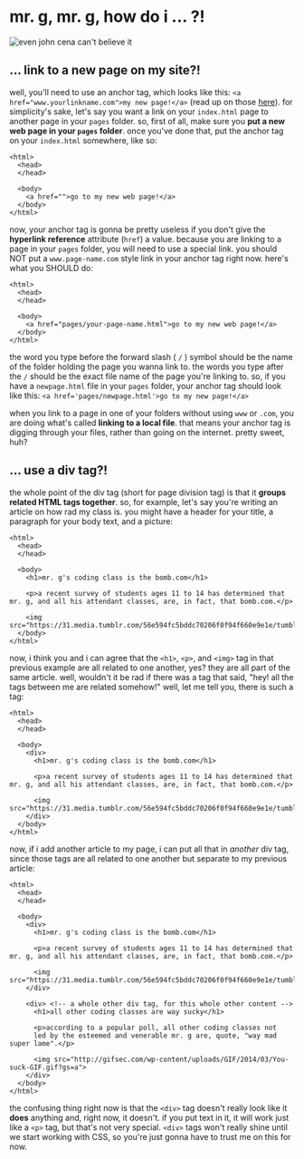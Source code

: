 # mr. g, mr. g, how do i ... ?!

![even john cena can't believe it](https://i.imgur.com/1Jy4MYN.jpg)

## ... link to a new page on my site?!

well, you'll need to use an anchor tag, which looks like this: `<a href="www.yourlinkname.com">my new page!</a>` (read up on those [here](https://github.com/AKingDebased/mr-g-coding/blob/master/lessons/02-html_basics/html_basics.md)).  for simplicity's sake, let's say you want a link on your `index.html` page to another page in your `pages` folder.  so, first of all, make sure you **put a new web page in your `pages` folder**.  once you've done that, put the anchor tag on your `index.html` somewhere, like so:

```
<html>
  <head>
  </head>

  <body>
    <a href="">go to my new web page!</a>
  </body>
</html>
```

now, your anchor tag is gonna be pretty useless if you don't give the **hyperlink reference** attribute (`href`) a value.  because you are linking to a page in your `pages` folder, you will need to use a special link.  you should NOT put a `www.page-name.com` style link in your anchor tag right now.  here's what you SHOULD do:

```
<html>
  <head>
  </head>

  <body>
    <a href="pages/your-page-name.html">go to my new web page!</a>
  </body>
</html>
```

the word you type before the forward slash ( `/` ) symbol should be the name of the folder holding the page you wanna link to.  the words you type after the `/` should be the exact file name of the page you're linking to. so, if you have a `newpage.html` file in your `pages` folder, your anchor tag should look like this: `<a href='pages/newpage.html'>go to my new page!</a>`


when you link to a page in one of your folders without using `www` or `.com`, you are doing what's called **linking to a local file**.  that means your anchor tag is digging through your files, rather than going on the internet.  pretty sweet, huh?



## ... use a div tag?!

the whole point of the div tag (short for page division tag) is that it **groups related HTML tags together**.  so, for example, let's say you're writing an article on how rad my class is.  you might have a header for your title, a paragraph for your body text, and a picture:


```
<html>
  <head>
  </head>

  <body>
    <h1>mr. g's coding class is the bomb.com</h1>

    <p>a recent survey of students ages 11 to 14 has determined that mr. g, and all his attendant classes, are, in fact, that bomb.com.</p>

    <img src="https://31.media.tumblr.com/56e594fc5bddc70206f0f94f660e9e1e/tumblr_np346hoRIL1uwmsumo1_400.gif">
  </body>
</html>
```

now, i think you and i can agree that the `<h1>`, `<p>`, and `<img>` tag in that previous example are all related to one another, yes? they are all part of the same article.  well, wouldn't it be rad if there was a tag that said, "hey! all the tags between me are related somehow!"  well, let me tell you, there is such a tag:

```
<html>
  <head>
  </head>

  <body>
    <div>
      <h1>mr. g's coding class is the bomb.com</h1>

      <p>a recent survey of students ages 11 to 14 has determined that mr. g, and all his attendant classes, are, in fact, that bomb.com.</p>

      <img src="https://31.media.tumblr.com/56e594fc5bddc70206f0f94f660e9e1e/tumblr_np346hoRIL1uwmsumo1_400.gif">
    </div>
  </body>
</html>
```

now, if i add another article to my page, i can put all that in *another* div tag, since those tags are all related to one another but separate to my previous article:

```
<html>
  <head>
  </head>

  <body>
    <div>
      <h1>mr. g's coding class is the bomb.com</h1>

      <p>a recent survey of students ages 11 to 14 has determined that mr. g, and all his attendant classes, are, in fact, that bomb.com.</p>

      <img src="https://31.media.tumblr.com/56e594fc5bddc70206f0f94f660e9e1e/tumblr_np346hoRIL1uwmsumo1_400.gif">
    </div>

    <div> <!-- a whole other div tag, for this whole other content -->
      <h1>all other coding classes are way sucky</h1>

      <p>according to a popular poll, all other coding classes not
      led by the esteemed and venerable mr. g are, quote, "way mad super lame".</p>

      <img src="http://gifsec.com/wp-content/uploads/GIF/2014/03/You-suck-GIF.gif?gs=a">
    </div>
  </body>
</html>
```

the confusing thing right now is that the `<div>` tag doesn't really look like it **does** anything and, right now, it doesn't.  if you put text in it, it will work just like a `<p>` tag, but that's not very special.  `<div>` tags won't really shine until we start working with CSS, so you're just gonna have to trust me on this for now.
